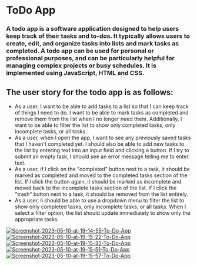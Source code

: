 # ToDo App

<h3>A todo app is a software application designed to help users keep track of their tasks and to-dos. It typically allows users to create, edit, and organize tasks into lists and mark tasks as completed. A todo app can be used for personal or professional purposes, and can be particularly helpful for managing complex projects or busy schedules. It is implemented using JavaScript, HTML and CSS.</h3>

<h2>The user story for the todo app is as follows:</h2>

- As a user, I want to be able to add tasks to a list so that I can keep track of things I need to do. I want to be able to mark tasks as completed and remove them from the list when I no longer need them. Additionally, I want to be able to filter the list to show only completed tasks, only incomplete tasks, or all tasks.
- As a user, when I open the app, I want to see any previously saved tasks that I haven't completed yet. I should also be able to add new tasks to the list by entering text into an input field and clicking a button. If I try to submit an empty task, I should see an error message telling me to enter text.
- As a user, if I click on the "completed" button next to a task, it should be marked as completed and moved to the completed tasks section of the list. If I click the button again, it should be marked as incomplete and moved back to the incomplete tasks section of the list. If I click the "trash" button next to a task, it should be removed from the list entirely.
- As a user, Ii should be able to use a dropdown menu to filter the list to show only completed tasks, only incomplete tasks, or all tasks. When I select a filter option, the list should update immediately to show only the appropriate tasks.

<a href="https://ibb.co/W24s2WR"><img src="https://i.ibb.co/TgxrgBN/Screenshot-2023-05-10-at-19-14-55-To-Do-App.png" alt="Screenshot-2023-05-10-at-19-14-55-To-Do-App" border="0"></a>
<a href="https://ibb.co/xC4qDhQ"><img src="https://i.ibb.co/7Y9tXvF/Screenshot-2023-05-10-at-19-15-22-To-Do-App.png" alt="Screenshot-2023-05-10-at-19-15-22-To-Do-App" border="0"></a>
<a href="https://ibb.co/LkxRMsS"><img src="https://i.ibb.co/8KrsJQM/Screenshot-2023-05-10-at-19-15-35-To-Do-App.png" alt="Screenshot-2023-05-10-at-19-15-35-To-Do-App" border="0"></a>
<a href="https://ibb.co/Gsb8GsL"><img src="https://i.ibb.co/TKF7JKS/Screenshot-2023-05-10-at-19-15-51-To-Do-App.png" alt="Screenshot-2023-05-10-at-19-15-51-To-Do-App" border="0"></a>
<a href="https://ibb.co/9tmf2N4"><img src="https://i.ibb.co/HdLMYVP/Screenshot-2023-05-10-at-19-15-57-To-Do-App.png" alt="Screenshot-2023-05-10-at-19-15-57-To-Do-App" border="0"></a>
